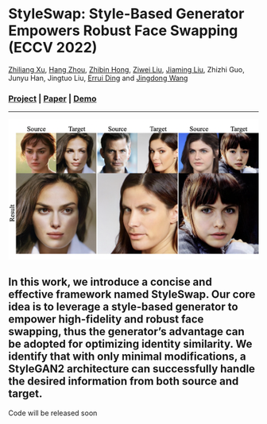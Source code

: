 # StyleSwap: Style-Based Generator Empowers Robust Face Swapping (ECCV 2022)

[Zhiliang Xu](https://scholar.google.com/citations?user=93ZNjNgAAAAJ&hl=zh-CN), [Hang Zhou](https://hangz-nju-cuhk.github.io/), [Zhibin Hong](https://scholar.google.com.au/citations?user=9IIxWBsAAAAJ), [Ziwei Liu](https://liuziwei7.github.io/), [Jiaming Liu](https://jmliu88.github.io/), Zhizhi Guo, Junyu Han, Jingtuo Liu, [Errui Ding](https://scholar.google.com/citations?user=1wzEtxcAAAAJ) and [Jingdong Wang](https://jingdongwang2017.github.io/)


### [Project](https://hangz-nju-cuhk.github.io/projects/StyleSwap) | [Paper]() | [Demo](https://www.youtube.com/watch?v=bsHhzU8VSLo)
---

<img src='./misc/styleswap-teaser.png' width=800>


In this work, we introduce a concise and effective framework named StyleSwap. Our core idea is to leverage a style-based generator to empower high-fidelity and robust face swapping, thus the generator’s advantage can be adopted for optimizing identity similarity. We identify that with only minimal modifications, a StyleGAN2 architecture can successfully handle the desired information from both source and target. 
---
Code will be released soon
